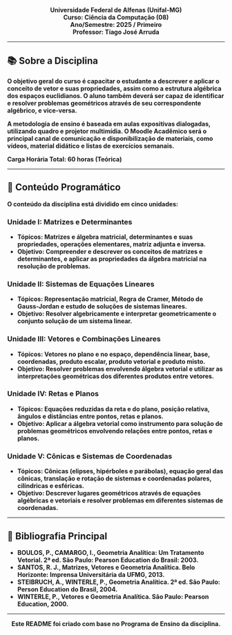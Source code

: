 <p align="center">
  <strong>Universidade Federal de Alfenas (Unifal-MG)<br>
  <strong>Curso: Ciência da Computação (08)<br>
  <strong>Ano/Semestre: 2025 / Primeiro<br>
  <strong>Professor: Tiago José Arruda
</p>

---

## 📚 Sobre a Disciplina

 O objetivo geral do curso é capacitar o estudante a descrever e aplicar o conceito de vetor e suas propriedades, assim como a estrutura algébrica dos espaços euclidianos.  O aluno também deverá ser capaz de identificar e resolver problemas geométricos através de seu correspondente algébrico, e vice-versa.

 A metodologia de ensino é baseada em aulas expositivas dialogadas, utilizando quadro e projetor multimídia.  O Moodle Acadêmico será o principal canal de comunicação e disponibilização de materiais, como vídeos, material didático e listas de exercícios semanais.

 **Carga Horária Total:** 60 horas (Teórica) 

---

## 🎯 Conteúdo Programático

O conteúdo da disciplina está dividido em cinco unidades:

### Unidade I: Matrizes e Determinantes
-  **Tópicos:** Matrizes e álgebra matricial, determinantes e suas propriedades, operações elementares, matriz adjunta e inversa.
-  **Objetivo:** Compreender e descrever os conceitos de matrizes e determinantes, e aplicar as propriedades da álgebra matricial na resolução de problemas.

### Unidade II: Sistemas de Equações Lineares
-  **Tópicos:** Representação matricial, Regra de Cramer, Método de Gauss-Jordan e estudo de soluções de sistemas lineares.
-  **Objetivo:** Resolver algebricamente e interpretar geometricamente o conjunto solução de um sistema linear.

### Unidade III: Vetores e Combinações Lineares
-  **Tópicos:** Vetores no plano e no espaço, dependência linear, base, coordenadas, produto escalar, produto vetorial e produto misto.
-  **Objetivo:** Resolver problemas envolvendo álgebra vetorial e utilizar as interpretações geométricas dos diferentes produtos entre vetores.

### Unidade IV: Retas e Planos
-  **Tópicos:** Equações reduzidas da reta e do plano, posição relativa, ângulos e distâncias entre pontos, retas e planos.
-  **Objetivo:** Aplicar a álgebra vetorial como instrumento para solução de problemas geométricos envolvendo relações entre pontos, retas e planos.

### Unidade V: Cônicas e Sistemas de Coordenadas
-  **Tópicos:** Cônicas (elipses, hipérboles e parábolas), equação geral das cônicas, translação e rotação de sistemas e coordenadas polares, cilíndricas e esféricas.
-  **Objetivo:** Descrever lugares geométricos através de equações algébricas e vetoriais e resolver problemas em diferentes sistemas de coordenadas.

---

## 📖 Bibliografia Principal

- BOULOS, P., CAMARGO, I., **Geometria Analítica: Um Tratamento Vetorial**. 2ª ed.  São Paulo: Pearson Education do Brasil: 2003.
- SANTOS, R. J., **Matrizes, Vetores e Geometria Analítica**.  Belo Horizonte: Imprensa Universitária da UFMG, 2013.
- STEIBRUCH, A., WINTERLE, P., **Geometria Analítica**. 2ª ed.  São Paulo: Person Education do Brasil, 2004.
- WINTERLE, P., **Vetores e Geometria Analítica**.  São Paulo: Pearson Education, 2000.

---

<p align="center">
  Este README foi criado com base no Programa de Ensino da disciplina.
</p>
